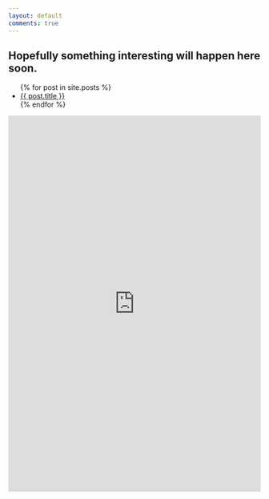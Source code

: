 ```yaml
---
layout: default
comments: true
---
```

<h2>Hopefully something interesting will happen here soon.</h2>

<ul>
  {% for post in site.posts %}
    <li>
      <a href="{{ post.url }}">{{ post.title }}</a>
    </li>
  {% endfor %}
</ul>
<iframe frameborder='0' src='https://www.indiana.edu/~oidd/feedreader/read.php?url=https://mathemaphysics.github.io/feed.xml&maxitems=0&bgcolor1=FFFFFF&bgcolor2=FFFFFF&sort=published' width='100%' height='750px'></iframe>

